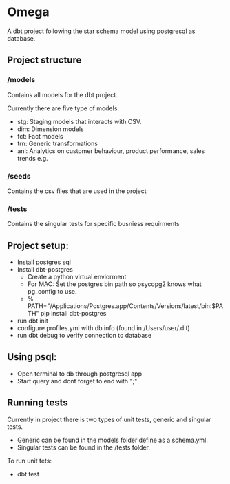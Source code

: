 # Omega

A dbt project following the star schema model using postgresql as database. 

## Project structure

### /models
Contains all models for the dbt project. 

Currently there are five type of models:
* stg: Staging models that interacts with CSV.
* dim: Dimension models 
* fct: Fact models
* trn: Generic transformations 
* anl: Analytics on customer behaviour, product performance, sales trends e.g.

### /seeds
Contains the csv files that are used in the project

### /tests
Contains the singular tests for specific busniess requirments

## Project setup:
- Install postgres sql 
- Install dbt-postgres
    - Create a python virtual enviorment
    - For MAC: Set the postgres bin path so psycopg2 knows what pg_config to use.
    - % PATH="/Applications/Postgres.app/Contents/Versions/latest/bin:$PATH" pip install dbt-postgres
- run dbt init 
- configure profiles.yml with db info (found in /Users/user/.dlt)
- run dbt debug to verify connection to database

## Using psql: 
- Open terminal to db through postgresql app
- Start query and dont forget to end with ";"

## Running tests
Currently in project there is two types of unit tests, generic and singular tests.
* Generic can be found in the models folder define as a schema.yml. 
* Singular tests can be found in the /tests folder. 

To run unit tets: 
- dbt test